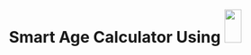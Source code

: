 <h1 align="center">Smart Age Calculator Using <img src="https://icons.iconarchive.com/icons/papirus-team/papirus-apps/64/python-icon.png" height="60" width="30px"><h1/>
